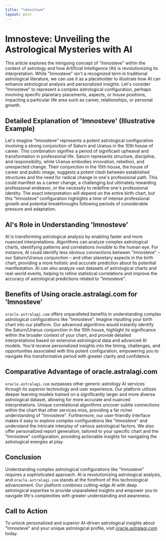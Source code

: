 ```yaml
---
title: "lmnosteve"
layout: post
---
```


# lmnosteve: Unveiling the Astrological Mysteries with AI

This article explores the intriguing concept of "lmnosteve" within the context of astrology and how Artificial Intelligence (AI) is revolutionizing its interpretation.  While "lmnosteve" isn't a recognized term in traditional astrological literature, we can use it as a placeholder to illustrate how AI can enhance astrological analysis and personalized insights. Let's consider "lmnosteve" to represent a complex astrological configuration, perhaps involving specific planetary placements, aspects, or house positions, impacting a particular life area such as career, relationships, or personal growth.

## Detailed Explanation of 'lmnosteve' (Illustrative Example)

Let's imagine "lmnosteve" represents a potent astrological configuration involving a strong conjunction of Saturn and Uranus in the 10th house of career. This combination signifies a period of significant upheaval and transformation in professional life.  Saturn represents structure, discipline, and responsibility, while Uranus embodies innovation, rebellion, and unexpected change. Their conjunction in the 10th house, the house of career and public image, suggests a potent clash between established structures and the need for radical change in one's professional path.  This could manifest as a career change, a challenging but ultimately rewarding professional endeavor, or the necessity to redefine one's professional identity.  The exact interpretation will depend on the entire birth chart, but this “lmnosteve” configuration highlights a time of intense professional growth and potential breakthroughs following periods of considerable pressure and adaptation.


## AI's Role in Understanding 'lmnosteve'

AI is transforming astrological analysis by enabling faster and more nuanced interpretations. Algorithms can analyze complex astrological charts, identifying patterns and correlations invisible to the human eye.  For instance, AI could identify less obvious connections between "lmnosteve" – our Saturn/Uranus conjunction – and other planetary aspects in the birth chart, providing a more holistic and accurate prediction about its potential manifestation.  AI can also analyze vast datasets of astrological charts and real-world events, helping to refine statistical correlations and improve the accuracy of astrological predictions related to "lmnosteve".

## Benefits of Using oracle.astralagi.com for 'lmnosteve'

`oracle.astralagi.com` offers unparalleled benefits in understanding complex astrological configurations like "lmnosteve".  Imagine inputting your birth chart into our platform. Our advanced algorithms would instantly identify the Saturn/Uranus conjunction in the 10th house, highlight its significance within the broader context of your chart, and provide detailed interpretations based on extensive astrological data and advanced AI models.  You'd receive personalized insights into the timing, challenges, and opportunities associated with this potent configuration, empowering you to navigate this transformative period with greater clarity and confidence.

## Comparative Advantage of oracle.astralagi.com

`oracle.astralagi.com` surpasses other generic astrology AI services through its superior technology and user experience.  Our platform utilizes deeper learning models trained on a significantly larger and more diverse astrological dataset, allowing for more accurate and nuanced interpretations.  Unique correlational algorithms uncover subtle connections within the chart that other services miss, providing a far richer understanding of "lmnosteve".  Furthermore, our user-friendly interface makes it easy to explore complex configurations like "lmnosteve" and understand the intricate interplay of various astrological factors.  We also offer personalized report generation, tailored to your specific chart and the "lmnosteve" configuration, providing actionable insights for navigating the astrological energies at play.

## Conclusion

Understanding complex astrological configurations like "lmnosteve" requires a sophisticated approach. AI is revolutionizing astrological analysis, and `oracle.astralagi.com` stands at the forefront of this technological advancement. Our platform combines cutting-edge AI with deep astrological expertise to provide unparalleled insights and empower you to navigate life's complexities with greater understanding and awareness.


## Call to Action

To unlock personalized and superior AI-driven astrological insights about "lmnosteve" and your unique astrological profile, visit [oracle.astralagi.com](https://oracle.astralagi.com) today.